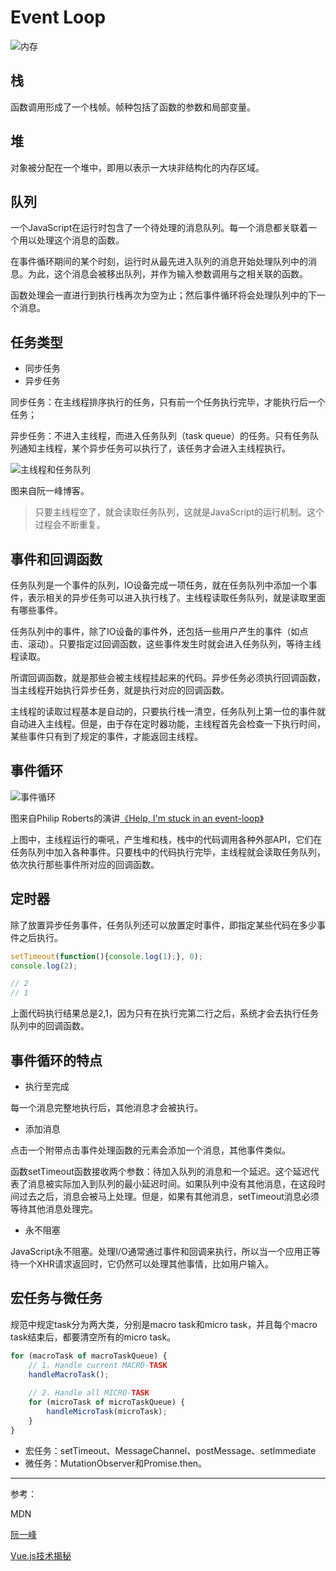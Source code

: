 # Event Loop

![内存](./stack-queue.png)

## 栈

函数调用形成了一个栈帧。帧种包括了函数的参数和局部变量。

## 堆

对象被分配在一个堆中，即用以表示一大块非结构化的内存区域。

## 队列

一个JavaScript在运行时包含了一个待处理的消息队列。每一个消息都关联着一个用以处理这个消息的函数。

在事件循环期间的某个时刻，运行时从最先进入队列的消息开始处理队列中的消息。为此，这个消息会被移出队列，并作为输入参数调用与之相关联的函数。

函数处理会一直进行到执行栈再次为空为止；然后事件循环将会处理队列中的下一个消息。

## 任务类型

- 同步任务
- 异步任务

同步任务：在主线程排序执行的任务，只有前一个任务执行完毕，才能执行后一个任务；

异步任务：不进入主线程，而进入任务队列（task queue）的任务。只有任务队列通知主线程，某个异步任务可以执行了，该任务才会进入主线程执行。

![主线程和任务队列](./task.jpg)

图来自阮一峰博客。

> 只要主线程空了，就会读取任务队列，这就是JavaScript的运行机制。这个过程会不断重复。

## 事件和回调函数

任务队列是一个事件的队列，IO设备完成一项任务，就在任务队列中添加一个事件，表示相关的异步任务可以进入执行栈了。主线程读取任务队列，就是读取里面有哪些事件。

任务队列中的事件，除了IO设备的事件外，还包括一些用户产生的事件（如点击、滚动）。只要指定过回调函数，这些事件发生时就会进入任务队列，等待主线程读取。

所谓回调函数，就是那些会被主线程挂起来的代码。异步任务必须执行回调函数，当主线程开始执行异步任务，就是执行对应的回调函数。

主线程的读取过程基本是自动的，只要执行栈一清空，任务队列上第一位的事件就自动进入主线程。但是，由于存在定时器功能，主线程首先会检查一下执行时间，某些事件只有到了规定的事件，才能返回主线程。

## 事件循环

![事件循环](./event-loop.png)

图来自Philip Roberts的演讲[《Help, I'm stuck in an event-loop》](http://vimeo.com/96425312)

上图中，主线程运行的嘶吼，产生堆和栈，栈中的代码调用各种外部API，它们在任务队列中加入各种事件。只要栈中的代码执行完毕，主线程就会读取任务队列，依次执行那些事件所对应的回调函数。

## 定时器

除了放置异步任务事件，任务队列还可以放置定时事件，即指定某些代码在多少事件之后执行。

```js
setTimeout(function(){console.log(1);}, 0);
console.log(2);

// 2
// 1
```

上面代码执行结果总是2,1，因为只有在执行完第二行之后，系统才会去执行任务队列中的回调函数。

## 事件循环的特点

- 执行至完成

每一个消息完整地执行后，其他消息才会被执行。

- 添加消息

点击一个附带点击事件处理函数的元素会添加一个消息，其他事件类似。

函数setTimeout函数接收两个参数：待加入队列的消息和一个延迟。这个延迟代表了消息被实际加入到队列的最小延迟时间。如果队列中没有其他消息，在这段时间过去之后，消息会被马上处理。但是，如果有其他消息，setTimeout消息必须等待其他消息处理完。

- 永不阻塞

JavaScript永不阻塞。处理I/O通常通过事件和回调来执行，所以当一个应用正等待一个XHR请求返回时，它仍然可以处理其他事情，比如用户输入。

## 宏任务与微任务

规范中规定task分为两大类，分别是macro task和micro task，并且每个macro task结束后，都要清空所有的micro task。

```js
for (macroTask of macroTaskQueue) {
    // 1. Handle current MACRO-TASK
    handleMacroTask();
      
    // 2. Handle all MICRO-TASK
    for (microTask of microTaskQueue) {
        handleMicroTask(microTask);
    }
}
```

- 宏任务：setTimeout、MessageChannel、postMessage、setImmediate
- 微任务：MutationObserver和Promise.then。

---

参考：

MDN

[阮一峰](http://www.ruanyifeng.com/blog/2014/10/event-loop.html)

[Vue.js技术揭秘]([https://ustbhuangyi.github.io/vue-analysis/reactive/next-tick.html#js-%E8%BF%90%E8%A1%8C%E6%9C%BA%E5%88%B6](https://ustbhuangyi.github.io/vue-analysis/reactive/next-tick.html#js-运行机制))